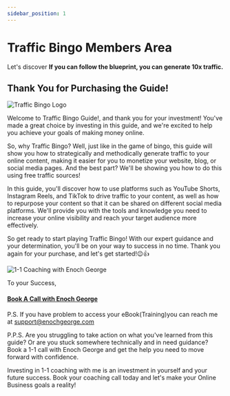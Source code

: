 ```yaml
---
sidebar_position: 1
---
```


# Traffic Bingo Members Area 

Let's discover **If you can follow the blueprint, you can generate 10x traffic.**


## Thank You for Purchasing the Guide!

![Traffic Bingo Logo](https://trafficbingoassets.s3.us-east-2.amazonaws.com/trafficbingologo.png)

Welcome to Traffic Bingo Guide!, and thank you for your investment! You've made a great choice by investing in this guide, and we're excited to help you achieve your goals of making money online.

So, why Traffic Bingo? Well, just like in the game of bingo, this guide will show you how to strategically and methodically generate traffic to your online content, making it easier for you to monetize your website, blog, or social media pages. And the best part? We'll be showing you how to do this using free traffic sources!

In this guide, you'll discover how to use platforms such as YouTube Shorts, Instagram Reels, and TikTok to drive traffic to your content, as well as how to repurpose your content so that it can be shared on different social media platforms. We'll provide you with the tools and knowledge you need to increase your online visibility and reach your target audience more effectively.

So get ready to start playing Traffic Bingo! With our expert guidance and your determination, you'll be on your way to success in no time. Thank you again for your purchase, and let's get started!😉👍

![1-1 Coaching with Enoch George](https://trafficbingoassets.s3.us-east-2.amazonaws.com/enochgeorge150x150.jpeg)

To your Success, 

#### [Book A Call with Enoch George](https://buildbusiness.online/courses/youtube-secrets/)  

P.S. If you have problem to access your eBook(Training)you can reach me at support@enochgeorge.com

P.P.S. Are you struggling to take action on what you've learned from this guide? Or are you stuck somewhere technically and in need guidance? Book a 1-1 call with Enoch George and get the help you need to move forward with confidence.

Investing in 1-1 coaching with me is an investment in yourself and your future success. Book your coaching call today and let's make your Online Business goals a reality!

